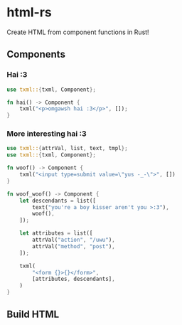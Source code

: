 # html-rs

Create HTML from component functions in Rust!

## Components

### Hai :3

```rust
use txml::{txml, Component};

fn hai() -> Component {
    txml("<p>omgawsh hai :3</p>", []);
}
```

### More interesting hai :3

```rust
use txml::{attrVal, list, text, tmpl};
use txml::{txml, Component};

fn woof() -> Component {
    txml("<input type=submit value=\"yus -_-\">", [])
}

fn woof_woof() -> Component {
    let descendants = list([
        text("you're a boy kisser aren't you >:3"),
        woof(),
    ]);

    let attributes = list([
        attrVal("action", "/uwu"),
        attrVal("method", "post"),
    ]);

    txml(
        "<form {}>{}</form>",
        [attributes, descendants],
    )
}
```

## Build HTML

